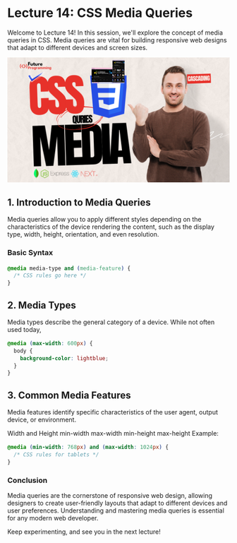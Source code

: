 # Lecture 14: CSS Media Queries

Welcome to Lecture 14! In this session, we'll explore the concept of media queries in CSS. Media queries are vital for building responsive web designs that adapt to different devices and screen sizes.

![CSS Media Quries](/Assets/Lecture%20-14%20CSS%20Media%20Quries.png)

## 1. Introduction to Media Queries

Media queries allow you to apply different styles depending on the characteristics of the device rendering the content, such as the display type, width, height, orientation, and even resolution.

### Basic Syntax

```css
@media media-type and (media-feature) {
  /* CSS rules go here */
}
```

## 2. Media Types

Media types describe the general category of a device. While not often used today,

```css
@media (max-width: 600px) {
  body {
    background-color: lightblue;
  }
}
```

## 3. Common Media Features

Media features identify specific characteristics of the user agent, output device, or environment.

Width and Height
min-width
max-width
min-height
max-height
Example:

```css
@media (min-width: 768px) and (max-width: 1024px) {
  /* CSS rules for tablets */
}

```

### Conclusion

Media queries are the cornerstone of responsive web design, allowing designers to create user-friendly layouts that adapt to different devices and user preferences. Understanding and mastering media queries is essential for any modern web developer.

Keep experimenting, and see you in the next lecture!
